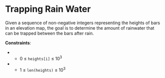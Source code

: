 # Trapping Rain Water

Given a sequence of non-negative integers representing the heights of bars in an elevation map, the goal is to determine the amount of rainwater that can be trapped between the bars after rain.

**Constraints**:

- - 0 ≤ `heights[i]` ≤ 10<sup>3</sup>
- - 1 ≤ `len(heights)` ≤ 10<sup>3</sup>
